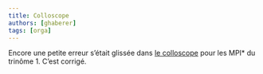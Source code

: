 ```yaml
---
title: Colloscope
authors: [ghaberer]
tags: [orga]
---
```


Encore une petite erreur s’était glissée dans [le colloscope](https://docs.google.com/spreadsheets/d/e/2PACX-1vQ08_Q2y3Dmt4f9GDEVM6cIddsGppiG8dV4czNUYrY0lcnnKNrtC2zX71MyAIARYOlNIlDNxVRo9X0N/pubhtml) pour les MPI* du trinôme 1. C’est corrigé. 

